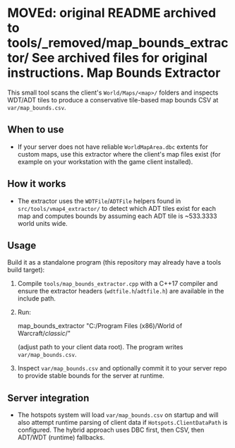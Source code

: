 MOVEd: original README archived to tools/_removed/map_bounds_extractor/
See archived files for original instructions.
Map Bounds Extractor
====================

This small tool scans the client's `World/Maps/<map>/` folders and inspects WDT/ADT tiles to produce a conservative
tile-based map bounds CSV at `var/map_bounds.csv`.

When to use
-----------
- If your server does not have reliable `WorldMapArea.dbc` extents for custom maps, use this extractor where the
  client's map files exist (for example on your workstation with the game client installed).

How it works
------------
- The extractor uses the `WDTFile`/`ADTFile` helpers found in `src/tools/vmap4_extractor/` to detect which ADT tiles
  exist for each map and computes bounds by assuming each ADT tile is ~533.3333 world units wide.

Usage
-----
Build it as a standalone program (this repository may already have a tools build target):

1. Compile `tools/map_bounds_extractor.cpp` with a C++17 compiler and ensure the extractor headers (`wdtfile.h`/`adtfile.h`)
   are available in the include path.
2. Run:

   map_bounds_extractor "C:/Program Files (x86)/World of Warcraft/_classic_/" 

   (adjust path to your client data root). The program writes `var/map_bounds.csv`.

3. Inspect `var/map_bounds.csv` and optionally commit it to your server repo to provide stable bounds for the server
   at runtime.

Server integration
------------------
- The hotspots system will load `var/map_bounds.csv` on startup and will also attempt runtime parsing of client data if
  `Hotspots.ClientDataPath` is configured. The hybrid approach uses DBC first, then CSV, then ADT/WDT (runtime) fallbacks.
